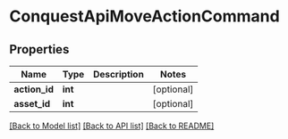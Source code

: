 # ConquestApiMoveActionCommand

## Properties
Name | Type | Description | Notes
------------ | ------------- | ------------- | -------------
**action_id** | **int** |  | [optional] 
**asset_id** | **int** |  | [optional] 

[[Back to Model list]](../README.md#documentation-for-models) [[Back to API list]](../README.md#documentation-for-api-endpoints) [[Back to README]](../README.md)


